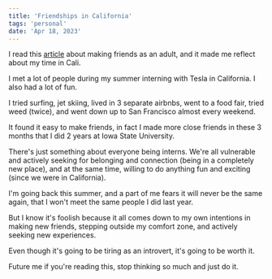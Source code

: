 ```yaml
---
title: 'Friendships in California'
tags: 'personal'
date: 'Apr 18, 2023'
---
```


I read this [article](https://www.wbur.org/hereandnow/2021/11/10/making-friends-adults) about making friends as an adult, and it made me reflect about my time in Cali.

I met a lot of people during my summer interning with Tesla in California. I also had a lot of fun.

I tried surfing, jet skiing, lived in 3 separate airbnbs, went to a food fair, tried weed (twice), and went down up to San Francisco almost every weekend.

It found it easy to make friends, in fact I made more close friends in these 3 months that I did 2 years at Iowa State University.

There's just something about everyone being interns. We're all vulnerable and actively seeking for belonging and connection (being in a completely new place), and at the same time, willing to do anything fun and exciting (since we were in California).

I'm going back this summer, and a part of me fears it will never be the same again, that I won't meet the same people I did last year.

But I know it's foolish because it all comes down to my own intentions in making new friends, stepping outside my comfort zone, and actively seeking new experiences.

Even though it's going to be tiring as an introvert, it's going to be worth it.

Future me if you're reading this, stop thinking so much and just do it.
